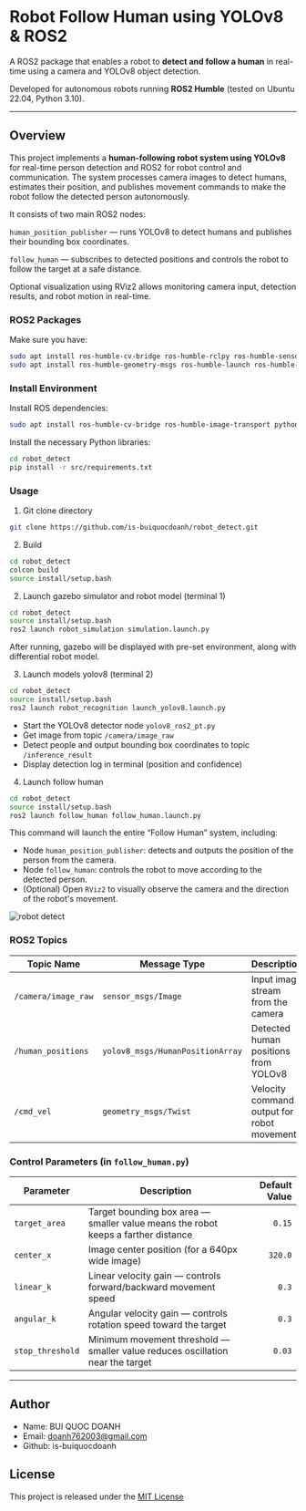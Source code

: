 # Robot Follow Human using YOLOv8 & ROS2

A ROS2 package that enables a robot to **detect and follow a human** in real-time using a camera and YOLOv8 object detection.

Developed for autonomous robots running **ROS2 Humble** (tested on Ubuntu 22.04, Python 3.10).

---

## Overview
This project implements a **human-following robot system using YOLOv8** for real-time person detection and ROS2 for robot control and communication.
The system processes camera images to detect humans, estimates their position, and publishes movement commands to make the robot follow the detected person autonomously.

It consists of two main ROS2 nodes:

`human_position_publisher` — runs YOLOv8 to detect humans and publishes their bounding box coordinates.

`follow_human` — subscribes to detected positions and controls the robot to follow the target at a safe distance.

Optional visualization using RViz2 allows monitoring camera input, detection results, and robot motion in real-time.

### ROS2 Packages
Make sure you have:
```bash
sudo apt install ros-humble-cv-bridge ros-humble-rclpy ros-humble-sensor-msgs
sudo apt install ros-humble-geometry-msgs ros-humble-launch ros-humble-rviz2
```

### Install Environment
Install ROS dependencies:
```bash
sudo apt install ros-humble-cv-bridge ros-humble-image-transport python3-colcon-common-extensions
```

Install the necessary Python libraries:
```bash
cd robot_detect
pip install -r src/requirements.txt
```

### Usage
1. Git clone directory
```bash
git clone https://github.com/is-buiquocdoanh/robot_detect.git
```
2. Build
```bash
cd robot_detect
colcon build
source install/setup.bash
```
2. Launch gazebo simulator and robot model (terminal 1)
```bash
cd robot_detect
source install/setup.bash
ros2 launch robot_simulation simulation.launch.py
```
After running, gazebo will be displayed with pre-set environment, along with differential robot model.

3. Launch models yolov8 (terminal 2)
```bash
cd robot_detect
source install/setup.bash
ros2 launch robot_recognition launch_yolov8.launch.py
```

- Start the YOLOv8 detector node `yolov8_ros2_pt.py`
- Get image from topic `/camera/image_raw`
- Detect people and output bounding box coordinates to topic `/inference_result`
- Display detection log in terminal (position and confidence)

4. Launch follow human
```bash
cd robot_detect
source install/setup.bash
ros2 launch follow_human follow_human.launch.py
```

This command will launch the entire “Follow Human” system, including:

- Node `human_position_publisher`: detects and outputs the position of the person from the camera.
- Node `follow_human`: controls the robot to move according to the detected person.
- (Optional) Open `RViz2` to visually observe the camera and the direction of the robot's movement.

![robot detect](/docs/object_detect.gif)



### ROS2 Topics

| **Topic Name**      | **Message Type**                 | **Description**                            |
| ------------------- | -------------------------------- | ------------------------------------------ |
| `/camera/image_raw` | `sensor_msgs/Image`              | Input image stream from the camera         |
| `/human_positions`  | `yolov8_msgs/HumanPositionArray` | Detected human positions from YOLOv8       |
| `/cmd_vel`          | `geometry_msgs/Twist`            | Velocity command output for robot movement |


### Control Parameters (in `follow_human.py`)

| **Parameter**    | **Description**                                                                   | **Default Value** |
| ---------------- | --------------------------------------------------------------------------------- | ----------------: |
| `target_area`    | Target bounding box area — smaller value means the robot keeps a farther distance |            `0.15` |
| `center_x`       | Image center position (for a 640px wide image)                                    |           `320.0` |
| `linear_k`       | Linear velocity gain — controls forward/backward movement speed                   |             `0.3` |
| `angular_k`      | Angular velocity gain — controls rotation speed toward the target                 |             `0.3` |
| `stop_threshold` | Minimum movement threshold — smaller value reduces oscillation near the target    |            `0.03` |

---

## Author
- Name: BUI QUOC DOANH
- Email: doanh762003@gmail.com
- Github: is-buiquocdoanh

## License
This project is released under the [MIT License](https://opensource.org/license/mit)